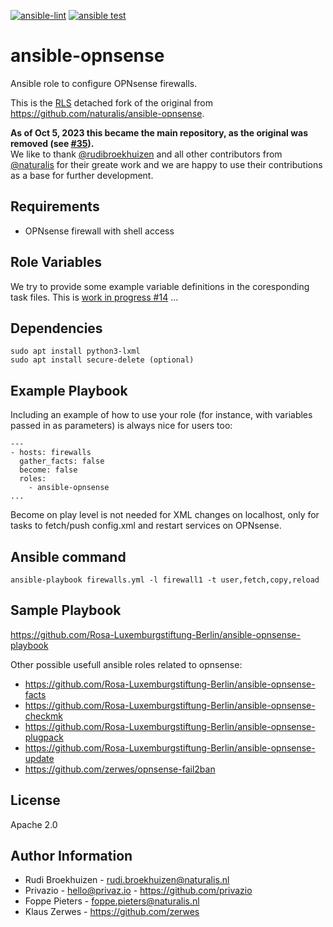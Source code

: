 [![ansible-lint](https://github.com/Rosa-Luxemburgstiftung-Berlin/ansible-opnsense/actions/workflows/lint.yml/badge.svg?branch=linted)](https://github.com/Rosa-Luxemburgstiftung-Berlin/ansible-opnsense/actions/workflows/lint.yml)
[![ansible test](https://github.com/Rosa-Luxemburgstiftung-Berlin/ansible-opnsense/actions/workflows/test.yml/badge.svg)](https://github.com/Rosa-Luxemburgstiftung-Berlin/ansible-opnsense/actions/workflows/test.yml)

ansible-opnsense
=========

Ansible role to configure OPNsense firewalls.

This is the [RLS](https://github.com/Rosa-Luxemburgstiftung-Berlin) detached fork of the original from https://github.com/naturalis/ansible-opnsense.

**As of Oct 5, 2023 this became the main repository, as the original was removed (see [#35](https://github.com/Rosa-Luxemburgstiftung-Berlin/ansible-opnsense/issues/35)).**  
We like to thank [@rudibroekhuizen](https://github.com/rudibroekhuizen) and all other contributors from [@naturalis](https://github.com/naturalis) for their greate work and we are happy to use their contributions as a base for further development.

Requirements
------------

* OPNsense firewall with shell access

Role Variables
--------------

We try to provide some example variable definitions in the coresponding task files.
This is [work in progress #14](https://github.com/Rosa-Luxemburgstiftung-Berlin/ansible-opnsense/issues/14) ...


Dependencies
------------

    sudo apt install python3-lxml
    sudo apt install secure-delete (optional)
    
Example Playbook
----------------

Including an example of how to use your role (for instance, with variables passed in as parameters) is always nice for users too:

    ---
    - hosts: firewalls
      gather_facts: false
      become: false
      roles:
        - ansible-opnsense
    ...

Become on play level is not needed for XML changes on localhost, only for tasks to fetch/push config.xml and restart services on OPNsense.

Ansible command
---------------
    ansible-playbook firewalls.yml -l firewall1 -t user,fetch,copy,reload


Sample Playbook
---------------

https://github.com/Rosa-Luxemburgstiftung-Berlin/ansible-opnsense-playbook

Other possible usefull ansible roles related to opnsense:

  * https://github.com/Rosa-Luxemburgstiftung-Berlin/ansible-opnsense-facts
  * https://github.com/Rosa-Luxemburgstiftung-Berlin/ansible-opnsense-checkmk
  * https://github.com/Rosa-Luxemburgstiftung-Berlin/ansible-opnsense-plugpack
  * https://github.com/Rosa-Luxemburgstiftung-Berlin/ansible-opnsense-update
  * https://github.com/zerwes/opnsense-fail2ban


License
-------

Apache 2.0

Author Information
------------------

- Rudi Broekhuizen - rudi.broekhuizen@naturalis.nl
- Privazio - hello@privaz.io - https://github.com/privazio
- Foppe Pieters - foppe.pieters@naturalis.nl
- Klaus Zerwes - https://github.com/zerwes

